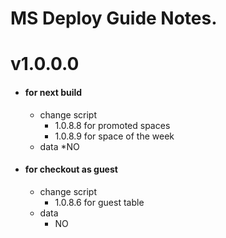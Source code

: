 
# MS Deploy Guide Notes.

# v1.0.0.0

- #### for next build

    * change script
        * 1.0.8.8 for promoted spaces
        * 1.0.8.9 for space of the week
    * data
        *NO

- #### for checkout as guest
    * change script
        * 1.0.8.6 for guest table
    * data
        * NO

